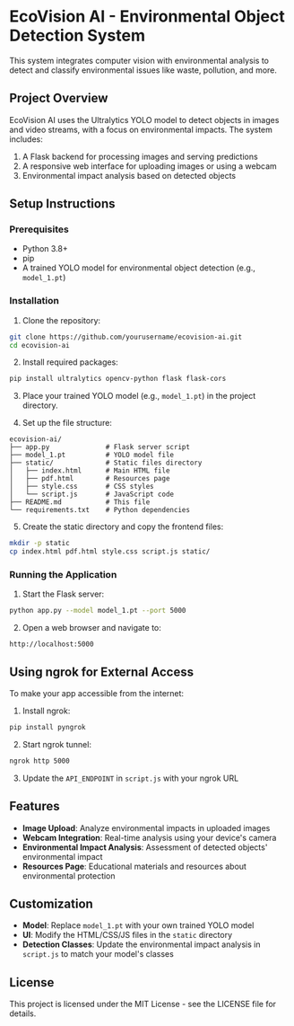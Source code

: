 # EcoVision AI - Environmental Object Detection System

This system integrates computer vision with environmental analysis to detect and classify environmental issues like waste, pollution, and more.

## Project Overview

EcoVision AI uses the Ultralytics YOLO model to detect objects in images and video streams, with a focus on environmental impacts. The system includes:

1. A Flask backend for processing images and serving predictions
2. A responsive web interface for uploading images or using a webcam
3. Environmental impact analysis based on detected objects

## Setup Instructions

### Prerequisites
- Python 3.8+
- pip
- A trained YOLO model for environmental object detection (e.g., `model_1.pt`)

### Installation

1. Clone the repository:
```bash
git clone https://github.com/yourusername/ecovision-ai.git
cd ecovision-ai
```

2. Install required packages:
```bash
pip install ultralytics opencv-python flask flask-cors
```

3. Place your trained YOLO model (e.g., `model_1.pt`) in the project directory.

4. Set up the file structure:
```
ecovision-ai/
├── app.py              # Flask server script
├── model_1.pt          # YOLO model file
├── static/             # Static files directory
│   ├── index.html      # Main HTML file
│   ├── pdf.html        # Resources page
│   ├── style.css       # CSS styles
│   └── script.js       # JavaScript code
├── README.md           # This file
└── requirements.txt    # Python dependencies
```

5. Create the static directory and copy the frontend files:
```bash
mkdir -p static
cp index.html pdf.html style.css script.js static/
```

### Running the Application

1. Start the Flask server:
```bash
python app.py --model model_1.pt --port 5000
```

2. Open a web browser and navigate to:
```
http://localhost:5000
```

## Using ngrok for External Access

To make your app accessible from the internet:

1. Install ngrok:
```bash
pip install pyngrok
```

2. Start ngrok tunnel:
```bash
ngrok http 5000
```

3. Update the `API_ENDPOINT` in `script.js` with your ngrok URL

## Features

- **Image Upload**: Analyze environmental impacts in uploaded images
- **Webcam Integration**: Real-time analysis using your device's camera
- **Environmental Impact Analysis**: Assessment of detected objects' environmental impact
- **Resources Page**: Educational materials and resources about environmental protection

## Customization

- **Model**: Replace `model_1.pt` with your own trained YOLO model
- **UI**: Modify the HTML/CSS/JS files in the `static` directory
- **Detection Classes**: Update the environmental impact analysis in `script.js` to match your model's classes

## License

This project is licensed under the MIT License - see the LICENSE file for details.